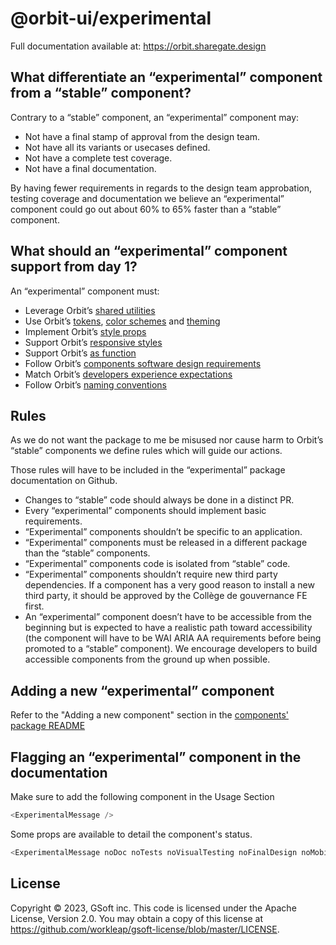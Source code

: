 # @orbit-ui/experimental

Full documentation available at: https://orbit.sharegate.design

## What differentiate an “experimental” component from a “stable” component?
Contrary to a “stable” component, an “experimental” component may:
- Not have a final stamp of approval from the design team.
- Not have all its variants or usecases defined.
- Not have a complete test coverage.
- Not have a final documentation.

By having fewer requirements in regards to the design team approbation, testing coverage and documentation we believe an “experimental” component could go out about 60% to 65% faster than a “stable” component.

## What should an “experimental” component support from day 1?
An “experimental” component must:
- Leverage Orbit’s [shared utilities](https://github.com/workleap/sg-orbit/tree/master/packages/components/src/shared/src)
- Use Orbit’s [tokens](https://orbit.sharegate.design/?path=/docs/tokens--page), [color schemes](https://orbit.sharegate.design/?path=/docs/color-schemes--page) and [theming](https://orbit.sharegate.design/?path=/docs/theming--page)
- Implement Orbit’s [style props](https://orbit.sharegate.design/?path=/docs/style-props--page)
- Support Orbit’s [responsive styles](https://orbit.sharegate.design/?path=/docs/responsive-styles--page)
- Support Orbit’s [as function](https://orbit.sharegate.design/?path=/docs/as--page)
- Follow Orbit’s [components software design requirements](https://github.com/workleap/sg-orbit/tree/master/packages/components#design)
- Match Orbit’s [developers experience expectations](https://github.com/workleap/sg-orbit/tree/master/packages/components#developer-experience)
- Follow Orbit’s [naming conventions](https://github.com/workleap/sg-orbit/tree/master/packages/components#component-props-naming)

## Rules
As we do not want the package to me be misused nor cause harm to Orbit’s “stable” components we define rules which will guide our actions.

Those rules will have to be included in the “experimental” package documentation on Github.

- Changes to “stable” code should always be done in a distinct PR.
- Every “experimental” components should implement basic requirements.
- “Experimental” components shouldn’t be specific to an application.
- “Experimental” components must be released in a different package than the “stable” components.
- “Experimental” components code is isolated from “stable” code.
- “Experimental” components shouldn’t require new third party dependencies. If a component has a very good reason to install a new third party, it should be approved by the Collège de gouvernance FE first.
- An “experimental” component doesn’t have to be accessible from the beginning but is expected to have a realistic path toward accessibility (the component will have to be WAI ARIA AA requirements before being promoted to a “stable” component). We encourage developers to build accessible components from the ground up when possible.

## Adding a new “experimental” component

Refer to the "Adding a new component" section in the [components' package README](https://github.com/workleap/sg-orbit/tree/master/packages/components#add-a-new-component)

## Flagging an “experimental” component in the documentation

Make sure to add the following component in the Usage Section

```js
<ExperimentalMessage />
```
Some props are available to detail the component's status.

```js
<ExperimentalMessage noDoc noTests noVisualTesting noFinalDesign noMobileSupport />
```

## License

Copyright © 2023, GSoft inc. This code is licensed under the Apache License, Version 2.0. You may obtain a copy of this license at https://github.com/workleap/gsoft-license/blob/master/LICENSE.
